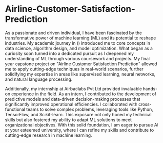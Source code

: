 # Airline-Customer-Satisfaction-Prediction

As a passionate and driven individual, I have been fascinated by the transformative power of machine learning (ML) and its potential to reshape industries. My academic journey in () introduced me to core concepts in data science, algorithm design, and model optimization. What began as a curiosity soon turned into a dedicated pursuit as I deepened my understanding of ML through various coursework and projects. My final year capstone project on "Airline Customer Satisfaction Prediction" allowed me to apply cutting-edge techniques in real-world scenarios, further solidifying my expertise in areas like supervised learning, neural networks, and natural language processing.

Additionally, my internship at Airbaclabs Pvt Ltd provided invaluable hands-on experience in the field. As an intern, I contributed to the development of predictive models and data-driven decision-making processes that significantly improved operational efficiencies. I collaborated with cross-functional teams to solve complex problems, leveraging tools like Python, TensorFlow, and Scikit-learn. This exposure not only honed my technical skills but also fostered my ability to adapt ML solutions to meet organizational objectives. With this solid foundation, I am eager to pursue AI at your esteemed university, where I can refine my skills and contribute to cutting-edge research in machine learning.
